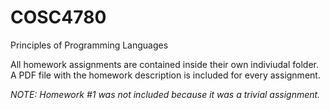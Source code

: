 # COSC4780
Principles of Programming Languages

All homework assignments are contained inside their own indiviudal folder. A PDF file with the homework description is included for every assignment.

*NOTE: Homework #1 was not included because it was a trivial assignment.*
